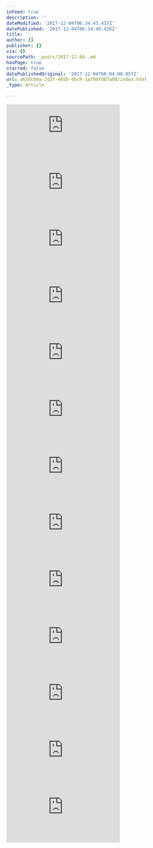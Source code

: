 ```yaml
---
inFeed: true
description: ''
dateModified: '2017-12-04T06:34:45.437Z'
datePublished: '2017-12-04T06:34:46.426Z'
title: ''
author: []
publisher: {}
via: {}
sourcePath: _posts/2017-12-04-.md
hasPage: true
starred: false
datePublishedOriginal: '2017-12-04T06:04:08.057Z'
url: a62dcb8a-2d2f-465b-9bc9-1a78dfd07a08/index.html
_type: Article

---
```

![](https://the-grid-user-content.s3-us-west-2.amazonaws.com/a40bb6b2-d6b9-4c71-94c0-92ee7e2eb59b.xml)
![](https://the-grid-user-content.s3-us-west-2.amazonaws.com/b0c8a285-dce8-4860-a28e-60c6a1f6eace.css)
![](https://the-grid-user-content.s3-us-west-2.amazonaws.com/262ce0b2-d180-4342-833b-8fb4afe0a345.xml)
![](https://the-grid-user-content.s3-us-west-2.amazonaws.com/c1d9fa8d-845f-4f52-bf09-b1025bbd50d5.htm)
![](https://the-grid-user-content.s3-us-west-2.amazonaws.com/154603a9-9e78-4a56-90bb-66d75447f0ce.htm)
![](https://the-grid-user-content.s3-us-west-2.amazonaws.com/a54ba706-7284-472d-a7d9-815cac1afe28.htm)
![](https://the-grid-user-content.s3-us-west-2.amazonaws.com/6b3214e6-40f4-4b32-9a57-332672bd8483.htm)
![](https://the-grid-user-content.s3-us-west-2.amazonaws.com/9d9dafac-3648-43f4-9623-c1881d1307c5.htm)
![](https://the-grid-user-content.s3-us-west-2.amazonaws.com/03f5b21e-e37f-400c-a461-419294e91457.htm)
![](https://the-grid-user-content.s3-us-west-2.amazonaws.com/84102267-c839-4419-94c7-889da9718a17.htm)
![](https://the-grid-user-content.s3-us-west-2.amazonaws.com/cf4933d0-c082-4cc1-8989-639ab984d5c8.htm)
![](https://the-grid-user-content.s3-us-west-2.amazonaws.com/08c8531a-3721-4864-95fa-2d6405ea20be.css)
![](https://the-grid-user-content.s3-us-west-2.amazonaws.com/8f7d7d31-7eec-41d0-856b-492f485e2ab5.htm)